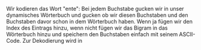 Wir kodieren das Wort "ente":
Bei jedem Buchstabe gucken wir in unser dynamisches Wörterbuch und gucken ob wir diesen Buchstaben und den Buchstaben davor schon in dem Wörterbuch haben. Wenn ja fügen wir den Index des Eintrags hinzu, wenn nicht fügen wir das Bigram in das Wörterbuch hinzu und speichern den Buchstaben einfach mit seinem ASCII-Code.
Zur Dekodierung wird in 